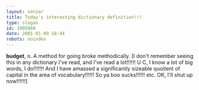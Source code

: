 ```yaml
---
layout: senior
title: Today's interesting dictionary definition!!!
type: slogan
id: 1905960
date: 2001-01-09 18:44
robots: noindex
---
```

<b>budget</b>, n. A method for going broke methodically. [I don't remember seeing this in any dictionary I've read, and I've read a lot!!!!!! U C, I know a lot of big words, I do!!!!!!! And I have amassed a significantly sizeable quoitent of capital in the area of vocabulary!!!!!! So ya boo sucks!!!!!! etc. OK, I'll shut up now!!!!!!]